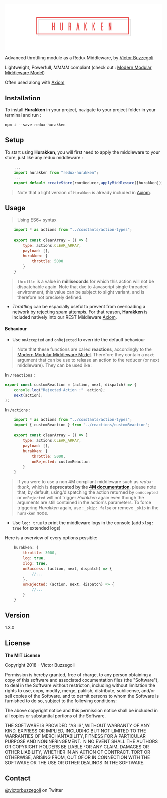 ![hurakken](hurakken.jpg)

Advanced throttling module as a Redux Middleware, by [Victor Buzzegoli](https://twitter.com/victorbuzzegoli)

Lightweight, Powerfull, _MMMM_ compliant (check out : [Modern Modular Middleware Model](https://github.com/vbuzzegoli/4m))

Often used along with [Axiom](https://github.com/vbuzzegoli/axiom)

## Installation

To install **Hurakken** in your project, navigate to your project folder in your terminal and run :

    npm i --save redux-hurakken

## Setup

To start using **Hurakken**, you will first need to apply the middleware to your store, just like any redux middleware :

```javascript
    ...
    import hurakken from "redux-hurakken";
    ...
    export default createStore(rootReducer,applyMiddleware([hurakken]));
```

> Note that a light version of `Hurakken` is already included in [Axiom](https://github.com/vbuzzegoli/axiom).

## Usage

> Using ES6+ syntax

```javascript
    import * as actions from "../constants/action-types";

    export const clearArray = () => {
        type: actions.CLEAR_ARRAY,
        payload: [],
        hurakken: {
            throttle: 5000
        }
    }
```

> `throttle` is a value in **milliseconds** for which this action will not be dispatchable again. Note that due to Javascript single threaded environment, this value can be subject to slight variant, and is therefore not precisely defined.

-   _Throttling_ can be espacially useful to prevent from overloading a network by rejecting spam attempts. For that reason, **Hurakken** is included natively into our REST Middleware [Axiom](https://github.com/vbuzzegoli/axiom).

#### Behaviour

-   Use `onAccepted` and `onRejected` to override the default behaviour

> Note that these functions are called **reactions**, accordingly to the [Modern Modular Middleware Model](https://github.com/vbuzzegoli/4m). Therefore they contain a `next` argument that can be use to release an action to the reducer (or next middleware). They can be used like :

In `/reactions` :

```javascript
export const customReaction = (action, next, dispatch) => {
    console.log("Rejected Action :", action);
    next(action);
};
```

In `/actions` :

```javascript
    import * as actions from "../constants/action-types";
    import { customReaction } from "../reactions/customReaction";

    export const clearArray = () => {
        type: actions.CLEAR_ARRAY,
        payload: [],
        hurakken: {
            throttle: 5000,
            onRejected: customReaction
        }
    }
```

> If you were to use a non 4M compliant middleware such as _redux-thunk_, which is **deprecated by the [4M documentation](https://github.com/vbuzzegoli/4m)**, please note that, by default, using/dispatching the action returned by `onAccepted` or `onRejected` will not trigger _Hurakken_ again even though the arguments are still contained in the action's parameters. To force triggering _Hurakken_ again, use : `_skip: false` or remove `_skip` in the `hurakken` node.

-   Use `log: true` to print the middleware logs in the console (add `xlog: true` for extended logs)

Here is a overview of every options possible:

```javascript
    hurakken: {
        throttle: 3000,
        log: true,
        xlog: true,
        onSuccess: (action, next, dispatch) => {
            //...
        },
        onRejected: (action, next, dispatch) => {
            //...
        }
    }
```

## Version

1.3.0

## License

**The MIT License**

Copyright 2018 - Victor Buzzegoli

Permission is hereby granted, free of charge, to any person obtaining a copy of this software and associated documentation files (the "Software"), to deal in the Software without restriction, including without limitation the rights to use, copy, modify, merge, publish, distribute, sublicense, and/or sell copies of the Software, and to permit persons to whom the Software is furnished to do so, subject to the following conditions:

The above copyright notice and this permission notice shall be included in all copies or substantial portions of the Software.

THE SOFTWARE IS PROVIDED "AS IS", WITHOUT WARRANTY OF ANY KIND, EXPRESS OR IMPLIED, INCLUDING BUT NOT LIMITED TO THE WARRANTIES OF MERCHANTABILITY, FITNESS FOR A PARTICULAR PURPOSE AND NONINFRINGEMENT. IN NO EVENT SHALL THE AUTHORS OR COPYRIGHT HOLDERS BE LIABLE FOR ANY CLAIM, DAMAGES OR OTHER LIABILITY, WHETHER IN AN ACTION OF CONTRACT, TORT OR OTHERWISE, ARISING FROM, OUT OF OR IN CONNECTION WITH THE SOFTWARE OR THE USE OR OTHER DEALINGS IN THE SOFTWARE.

## Contact

[@victorbuzzegoli](https://twitter.com/victorbuzzegoli) on Twitter
